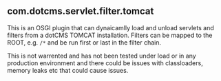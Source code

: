 ## com.dotcms.servlet.filter.tomcat

This is an OSGI plugin that can dynaicamlly load and unload servlets and filters from a dotCMS TOMCAT installation.  Filters can be mapped to the ROOT, e.g. `/*` and be run first or last in the filter chain.

This is not warrented and has not been tested under load or in any production environment and there could be issues with classloaders, memory leaks etc that could cause issues.
